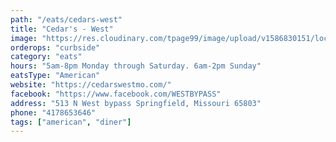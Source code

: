 ```yaml
---
path: "/eats/cedars-west"
title: "Cedar's - West"
image: "https://res.cloudinary.com/tpage99/image/upload/v1586830151/local417eats/local417eatslogo.png"
orderops: "curbside"
category: "eats"
hours: "5am-8pm Monday through Saturday. 6am-2pm Sunday"
eatsType: "American"
website: "https://cedarswestmo.com/"
facebook: "https://www.facebook.com/WESTBYPASS"
address: "513 N West bypass Springfield, Missouri 65803"
phone: "4178653646"
tags: ["american", "diner"]
---
```

